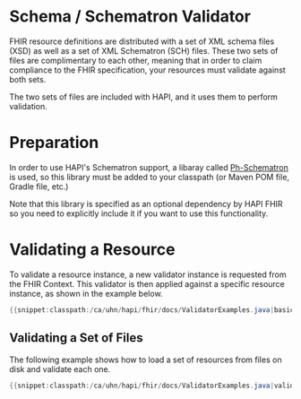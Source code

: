 # Schema / Schematron Validator  

FHIR resource definitions are distributed with a set of XML schema files (XSD) as well as a set of XML Schematron (SCH) files. These two sets of files are complimentary to each other, meaning that in order to claim compliance to the FHIR specification, your resources must validate against both sets.

The two sets of files are included with HAPI, and it uses them to perform validation.

# Preparation

In order to use HAPI's Schematron support, a libaray called [Ph-Schematron](https://github.com/phax/ph-schematron) is used, so this library must be added to your classpath (or Maven POM file, Gradle file, etc.)

Note that this library is specified as an optional dependency by HAPI FHIR so you need to explicitly include it if you want to use this functionality.

# Validating a Resource

To validate a resource instance, a new validator instance is requested from the FHIR Context. This validator is then applied against a specific resource instance, as shown in the example below.

```java
{{snippet:classpath:/ca/uhn/hapi/fhir/docs/ValidatorExamples.java|basicValidation}}
```

## Validating a Set of Files

The following example shows how to load a set of resources from files on disk and validate each one.

```java
{{snippet:classpath:/ca/uhn/hapi/fhir/docs/ValidatorExamples.java|validateFiles}}
```

